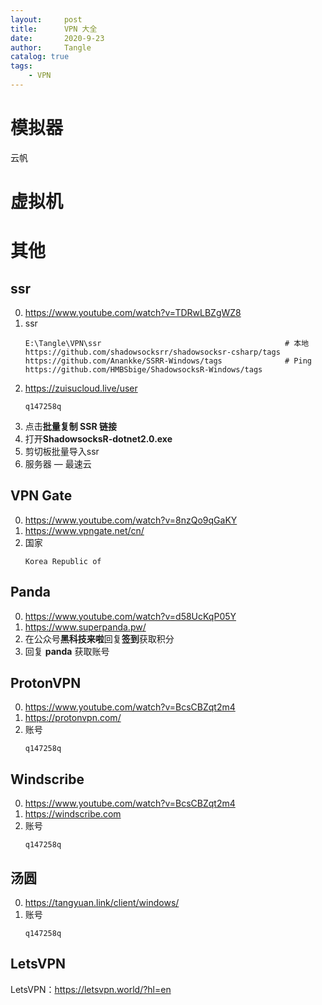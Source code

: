 ```yaml
---
layout:     post
title:      VPN 大全
date:       2020-9-23
author:     Tangle
catalog: true
tags:
    - VPN
---
```


# 模拟器

云帆

# 虚拟机
    
# 其他

## ssr

0. <https://www.youtube.com/watch?v=TDRwLBZgWZ8>
0. ssr
    ```
    E:\Tangle\VPN\ssr                                         # 本地
    https://github.com/shadowsocksrr/shadowsocksr-csharp/tags
    https://github.com/Anankke/SSRR-Windows/tags              # Ping
    https://github.com/HMBSbige/ShadowsocksR-Windows/tags
    ```
0. <https://zuisucloud.live/user>
    ```
    q147258q
    ```
0. 点击**批量复制 SSR 链接**
0. 打开**ShadowsocksR-dotnet2.0.exe**
0. 剪切板批量导入ssr
0. 服务器 — 最速云

## VPN Gate

0. <https://www.youtube.com/watch?v=8nzQo9qGaKY>
0. <https://www.vpngate.net/cn/>
0. 国家
    ```
    Korea Republic of
    ```
    
## Panda

0. <https://www.youtube.com/watch?v=d58UcKqP05Y> 
0. <https://www.superpanda.pw/>
0. 在公众号**黑科技来啦**回复**签到**获取积分
0. 回复 **panda** 获取账号

## ProtonVPN

0. <https://www.youtube.com/watch?v=BcsCBZqt2m4>
0. <https://protonvpn.com/>
0. 账号
    ```
    q147258q
    ```
    
## Windscribe

0. <https://www.youtube.com/watch?v=BcsCBZqt2m4>
0. <https://windscribe.com>
0. 账号
    ```
    q147258q
    ```

## 汤圆

0. <https://tangyuan.link/client/windows/>
0. 账号
    ```
    q147258q
    ```

## LetsVPN

LetsVPN：<https://letsvpn.world/?hl=en>
